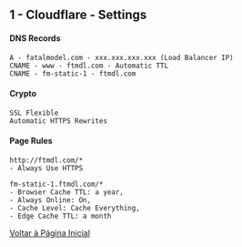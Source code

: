 ## 1 - Cloudflare - Settings

#### DNS Records
```
A - fatalmodel.com - xxx.xxx.xxx.xxx (Load Balancer IP)
CNAME - www - ftmdl.com - Automatic TTL
CNAME - fm-static-1 - ftmdl.com
```

#### Crypto
```
SSL Flexible
Automatic HTTPS Rewrites 
```

#### Page Rules
```
http://ftmdl.com/* 
- Always Use HTTPS
```
```
fm-static-1.ftmdl.com/* 
- Browser Cache TTL: a year, 
- Always Online: On, 
- Cache Level: Cache Everything, 
- Edge Cache TTL: a month
```

[Voltar à Página Inicial](../README.md)
